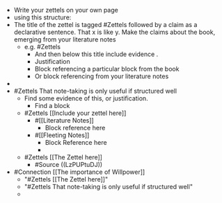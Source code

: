 - Write your zettels on your own page
- using this structure: 
- The title of the zettel is tagged #Zettels followed by a claim as a declarative sentence.  That x is like y.  Make the claims about the book, emerging from your literature notes
    - e.g. #Zettels 
        - And then below this title include evidence .  
        - Justification 
        - Block referencing a particular block from the book 
        - Or block referencing from your literature notes
- 
- #Zettels That note-taking is only useful if structured well
    - Find some evidence of this, or justification. 
        - Find a block 
    - #Zettels [[Include your zettel here]]
        - #[[Literature Notes]]  
            - Block reference here
        - #[[Fleeting Notes]] 
            - Block Reference here
            - 
    - #Zettels [[The Zettel here]]
        - #Source ((LzPUPtuDJ))
- #Connection [[The importance of Willpower]]
    - "#Zettels [[The Zettel here]]"
    - "#Zettels That note-taking is only useful if structured well"
    - 
